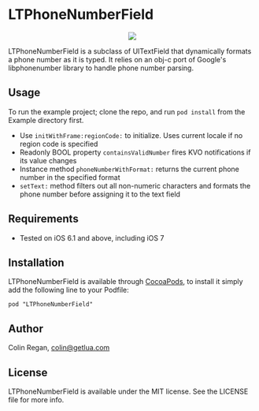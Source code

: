 # LTPhoneNumberField

<p align="center"><img src="http://i.imgur.com/JUScCnk.gif"/></p>

LTPhoneNumberField is a subclass of UITextField that dynamically formats a phone number as it is typed. It relies on an obj-c port of Google's libphonenumber library to handle phone number parsing.

## Usage

To run the example project; clone the repo, and run `pod install` from the Example directory first.

* Use `initWithFrame:regionCode:` to initialize. Uses current locale if no region code is specified
* Readonly BOOL property `containsValidNumber` fires KVO notifications if its value changes
* Instance method `phoneNumberWithFormat:` returns the current phone number in the specified format
* `setText:` method filters out all non-numeric characters and formats the phone number before assigning it to the text field

## Requirements

* Tested on iOS 6.1 and above, including iOS 7

## Installation

LTPhoneNumberField is available through [CocoaPods](http://cocoapods.org), to install
it simply add the following line to your Podfile:

    pod "LTPhoneNumberField"

## Author

Colin Regan, colin@getlua.com

## License

LTPhoneNumberField is available under the MIT license. See the LICENSE file for more info.

